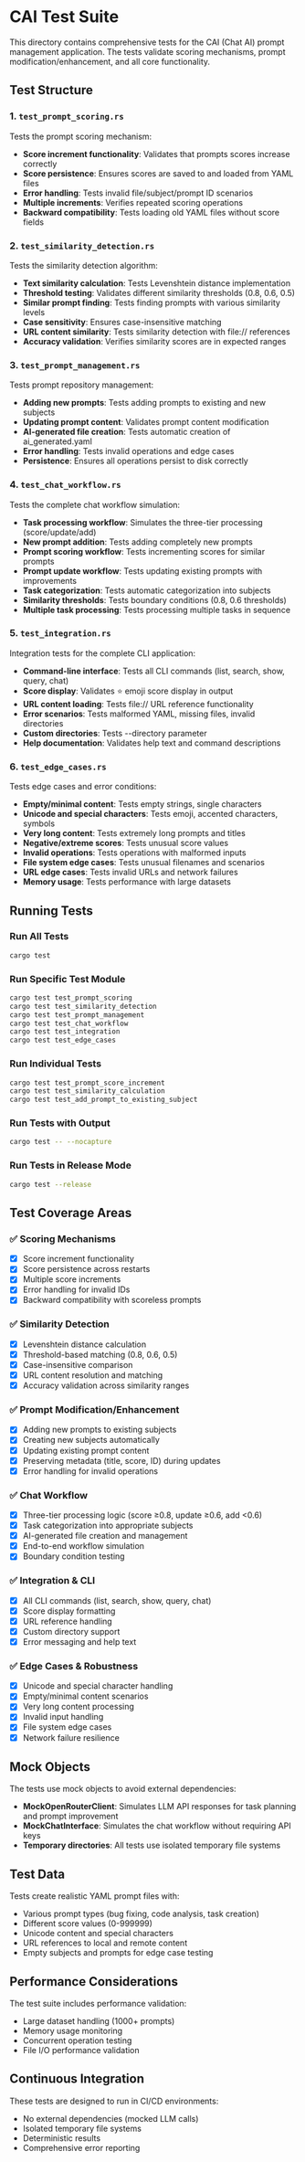 # CAI Test Suite

This directory contains comprehensive tests for the CAI (Chat AI) prompt management application. The tests validate scoring mechanisms, prompt modification/enhancement, and all core functionality.

## Test Structure

### 1. `test_prompt_scoring.rs`
Tests the prompt scoring mechanism:
- **Score increment functionality**: Validates that prompts scores increase correctly
- **Score persistence**: Ensures scores are saved to and loaded from YAML files
- **Error handling**: Tests invalid file/subject/prompt ID scenarios
- **Multiple increments**: Verifies repeated scoring operations
- **Backward compatibility**: Tests loading old YAML files without score fields

### 2. `test_similarity_detection.rs`
Tests the similarity detection algorithm:
- **Text similarity calculation**: Tests Levenshtein distance implementation
- **Threshold testing**: Validates different similarity thresholds (0.8, 0.6, 0.5)
- **Similar prompt finding**: Tests finding prompts with various similarity levels
- **Case sensitivity**: Ensures case-insensitive matching
- **URL content similarity**: Tests similarity detection with file:// references
- **Accuracy validation**: Verifies similarity scores are in expected ranges

### 3. `test_prompt_management.rs`
Tests prompt repository management:
- **Adding new prompts**: Tests adding prompts to existing and new subjects
- **Updating prompt content**: Validates prompt content modification
- **AI-generated file creation**: Tests automatic creation of ai_generated.yaml
- **Error handling**: Tests invalid operations and edge cases
- **Persistence**: Ensures all operations persist to disk correctly

### 4. `test_chat_workflow.rs`
Tests the complete chat workflow simulation:
- **Task processing workflow**: Simulates the three-tier processing (score/update/add)
- **New prompt addition**: Tests adding completely new prompts
- **Prompt scoring workflow**: Tests incrementing scores for similar prompts
- **Prompt update workflow**: Tests updating existing prompts with improvements
- **Task categorization**: Tests automatic categorization into subjects
- **Similarity thresholds**: Tests boundary conditions (0.8, 0.6 thresholds)
- **Multiple task processing**: Tests processing multiple tasks in sequence

### 5. `test_integration.rs`
Integration tests for the complete CLI application:
- **Command-line interface**: Tests all CLI commands (list, search, show, query, chat)
- **Score display**: Validates ⭐ emoji score display in output
- **URL content loading**: Tests file:// URL reference functionality  
- **Error scenarios**: Tests malformed YAML, missing files, invalid directories
- **Custom directories**: Tests --directory parameter
- **Help documentation**: Validates help text and command descriptions

### 6. `test_edge_cases.rs`
Tests edge cases and error conditions:
- **Empty/minimal content**: Tests empty strings, single characters
- **Unicode and special characters**: Tests emoji, accented characters, symbols
- **Very long content**: Tests extremely long prompts and titles
- **Negative/extreme scores**: Tests unusual score values
- **Invalid operations**: Tests operations with malformed inputs
- **File system edge cases**: Tests unusual filenames and scenarios
- **URL edge cases**: Tests invalid URLs and network failures
- **Memory usage**: Tests performance with large datasets

## Running Tests

### Run All Tests
```bash
cargo test
```

### Run Specific Test Module
```bash
cargo test test_prompt_scoring
cargo test test_similarity_detection
cargo test test_prompt_management
cargo test test_chat_workflow
cargo test test_integration
cargo test test_edge_cases
```

### Run Individual Tests
```bash
cargo test test_prompt_score_increment
cargo test test_similarity_calculation
cargo test test_add_prompt_to_existing_subject
```

### Run Tests with Output
```bash
cargo test -- --nocapture
```

### Run Tests in Release Mode
```bash
cargo test --release
```

## Test Coverage Areas

### ✅ Scoring Mechanisms
- [x] Score increment functionality
- [x] Score persistence across restarts
- [x] Multiple score increments
- [x] Error handling for invalid IDs
- [x] Backward compatibility with scoreless prompts

### ✅ Similarity Detection
- [x] Levenshtein distance calculation
- [x] Threshold-based matching (0.8, 0.6, 0.5)
- [x] Case-insensitive comparison
- [x] URL content resolution and matching
- [x] Accuracy validation across similarity ranges

### ✅ Prompt Modification/Enhancement
- [x] Adding new prompts to existing subjects
- [x] Creating new subjects automatically
- [x] Updating existing prompt content
- [x] Preserving metadata (title, score, ID) during updates
- [x] Error handling for invalid operations

### ✅ Chat Workflow
- [x] Three-tier processing logic (score ≥0.8, update ≥0.6, add <0.6)
- [x] Task categorization into appropriate subjects
- [x] AI-generated file creation and management
- [x] End-to-end workflow simulation
- [x] Boundary condition testing

### ✅ Integration & CLI
- [x] All CLI commands (list, search, show, query, chat)
- [x] Score display formatting
- [x] URL reference handling
- [x] Custom directory support
- [x] Error messaging and help text

### ✅ Edge Cases & Robustness
- [x] Unicode and special character handling
- [x] Empty/minimal content scenarios
- [x] Very long content processing
- [x] Invalid input handling
- [x] File system edge cases
- [x] Network failure resilience

## Mock Objects

The tests use mock objects to avoid external dependencies:

- **MockOpenRouterClient**: Simulates LLM API responses for task planning and prompt improvement
- **MockChatInterface**: Simulates the chat workflow without requiring API keys
- **Temporary directories**: All tests use isolated temporary file systems

## Test Data

Tests create realistic YAML prompt files with:
- Various prompt types (bug fixing, code analysis, task creation)
- Different score values (0-999999)
- Unicode content and special characters
- URL references to local and remote content
- Empty subjects and prompts for edge case testing

## Performance Considerations

The test suite includes performance validation:
- Large dataset handling (1000+ prompts)
- Memory usage monitoring
- Concurrent operation testing
- File I/O performance validation

## Continuous Integration

These tests are designed to run in CI/CD environments:
- No external dependencies (mocked LLM calls)
- Isolated temporary file systems
- Deterministic results
- Comprehensive error reporting